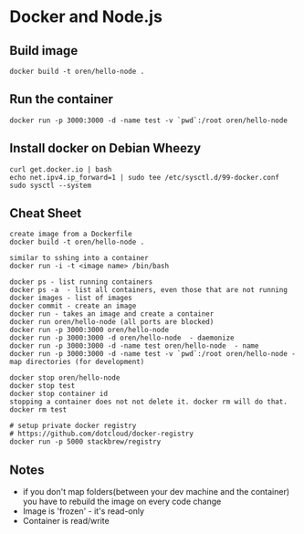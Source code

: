 # Docker and Node.js

## Build image

	docker build -t oren/hello-node .

## Run the container

	docker run -p 3000:3000 -d -name test -v `pwd`:/root oren/hello-node

## Install docker on Debian Wheezy

	curl get.docker.io | bash
	echo net.ipv4.ip_forward=1 | sudo tee /etc/sysctl.d/99-docker.conf
	sudo sysctl --system

## Cheat Sheet

	create image from a Dockerfile
	docker build -t oren/hello-node .

	similar to sshing into a container
	docker run -i -t <image name> /bin/bash

	docker ps - list running containers
	docker ps -a  - list all containers, even those that are not running
	docker images - list of images
	docker commit - create an image
	docker run - takes an image and create a container
	docker run oren/hello-node (all ports are blocked)
	docker run -p 3000:3000 oren/hello-node
	docker run -p 3000:3000 -d oren/hello-node  - daemonize
	docker run -p 3000:3000 -d -name test oren/hello-node  - name
	docker run -p 3000:3000 -d -name test -v `pwd`:/root oren/hello-node - map directories (for development)

	docker stop oren/hello-node
	docker stop test
	docker stop container id
	stopping a container does not not delete it. docker rm will do that.
	docker rm test

	# setup private docker registry
	# https://github.com/dotcloud/docker-registry
	docker run -p 5000 stackbrew/registry

## Notes

* if you don't map folders(between your dev machine and the container) you have to rebuild the image on every code change
* Image is 'frozen' - it's read-only
* Container is read/write
